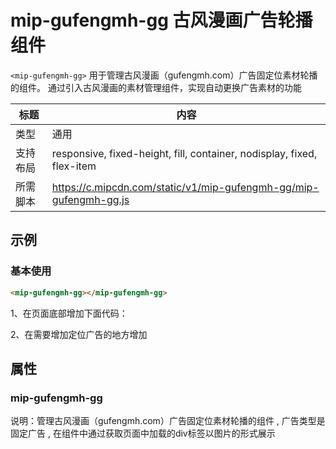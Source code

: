 # mip-gufengmh-gg 古风漫画广告轮播组件

`<mip-gufengmh-gg>` 用于管理古风漫画（gufengmh.com）广告固定位素材轮播的组件。 通过引入古风漫画的素材管理组件，实现自动更换广告素材的功能

标题|内容
----|----
类型|通用
支持布局|responsive, fixed-height, fill, container, nodisplay, fixed, flex-item
所需脚本|https://c.mipcdn.com/static/v1/mip-gufengmh-gg/mip-gufengmh-gg.js

## 示例

### 基本使用

```html
<mip-gufengmh-gg></mip-gufengmh-gg>
```

1、在页面底部增加下面代码：
<script src="https://c.mipcdn.com/static/v1/mip-gufengmh-gg/mip-gufengmh-gg.js"></script>
<mip-gufengmh-gg></mip-gufengmh-gg>
2、在需要增加定位广告的地方增加
<div class="a-gufengmh" data-name="name1"></div>


## 属性
### mip-gufengmh-gg
说明：管理古风漫画（gufengmh.com）广告固定位素材轮播的组件 , 广告类型是固定广告 , 在组件中通过获取页面中加载的div标签以图片的形式展示